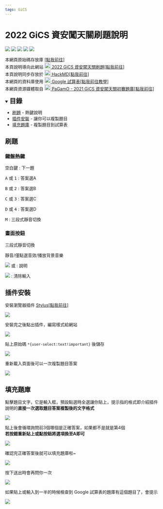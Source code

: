 ```yaml
---
tags: GiCS
---
```


# 2022 GiCS 資安闖天關刷題說明

![](https://img.shields.io/github/commit-activity/w/NCHUIT/2022GiCS?color=important) ![](https://img.shields.io/github/last-commit/NCHUIT/2022GiCS?color=success) ![](https://img.shields.io/github/languages/top/NCHUIT/2022GiCS) ![](https://img.shields.io/github/license/NCHUIT/2022GiCS?color=critical) [![](https://hackmd.io/@NCHUIT/2022GiCS/badge)](https://md.nchuit.cc/2022GiCS/edit)

本網頁原始碼存放庫 [<i class="fa fa-fw fa-github"></i>[點我前往]](https://github.com/NCHUIT/2022GiCS)  
本頁說明導向此網站 [<img src="https://i.imgur.com/6LcYa68.png" height="20"> 2022 GiCS 資安闖天關刷題[點我前往]](https://nchuit.cc/2022GiCS)  
本頁說明同步存放於 [<img src="https://hackmd.io/favicon.png" height="20"> HackMD[點我前往]](https://md.nchuit.cc/2022GiCS/edit?view)  
本網頁的資料庫使用 [<img src="https://i.imgur.com/n4hNxBA.png" height="20"> Google 試算表[點我前往教學]](https://developers.google.com/sheets/api/quickstart/js)  
本網頁資源媒體取自 <a target="_blank" href="https://www.pagamo.org/map?course_code=gics"><img src="https://i.imgur.com/3UoAhdC.png" height="20"> PaGamO - 2021 GiCS 資安闖天關初賽題庫[點我前往]</a>

<details open><summary><h2 style="display:inline;border-bottom:0">目錄</h2></summary>

+ [<i class="fa fa-fw fa-gamepad"></i>刷題](#刷題) - 熱鍵說明
+ [<i class="fa fa-fw fa-plus-square"></i>插件安裝](#插件安裝) - 讓你可以複製題目
+ [<i class="fa fa-fw fa-paste"></i>填充題庫](#填充題庫) - 複製題目到試算表

</details>

## <i class="fa fa-fw fa-gamepad"></i>刷題

### 鍵盤熱鍵

<kbd>空白鍵</kbd> : 下一題

<kbd>A</kbd> 或 <kbd>1</kbd> : 答案選A

<kbd>B</kbd> 或 <kbd>2</kbd> : 答案選B

<kbd>C</kbd> 或 <kbd>3</kbd> : 答案選C

<kbd>D</kbd> 或 <kbd>4</kbd> : 答案選D

<kbd>M</kbd> : 三段式靜音切換

### 畫面按鈕

<i class="fa fa-fw fa-volume-off"></i>三段式靜音切換

<i class="fa fa-fw fa-volume-off"></i>靜音/<i class="fa fa-fw fa-volume-down"></i>僅點選音效/<i class="fa fa-fw fa-volume-up"></i>播放背景音樂

![](https://i.imgur.com/m5tRrfu.png) 或 <i class="fa fa-fw fa-question-circle"></i> : 說明

![](https://i.imgur.com/0FnNzZS.png) : 清除輸入

## <i class="fa fa-fw fa-plus-square"></i>插件安裝

安裝瀏覽器插件 [Stylus[點我前往]](https://chrome.google.com/webstore/detail/stylus/clngdbkpkpeebahjckkjfobafhncgmne)

![](https://i.imgur.com/3VIEB6n.png)

安裝完之後點出插件，編寫樣式給網站

![](https://i.imgur.com/IYrOZwl.png)

貼上原始碼 `*{user-select:text!important}` 後儲存

![](https://i.imgur.com/f5TxOgM.png)

重新載入頁面後可以一次複製題目答案

![](https://i.imgur.com/JtUJSCd.png)

## <i class="fa fa-fw fa-paste"></i>填充題庫

點擊題目文字，它是輸入框，預設點選時全選讓你貼上，提示指的格式即介紹插件說明的**直接一次選取題目答案複製後的文字格式**

![](https://i.imgur.com/TLoj01R.png)

貼上後會循環詢問前3個哪個是正確答案，如果都不是就是第4個  
**若按錯重新貼上或點按鈕將選項換至A即可**

![](https://i.imgur.com/ZWGo3dc.png)

確認完正確答案後就可以填充題庫啦~

![](https://i.imgur.com/OGc6jzj.png)

按下送出時會再問你一次

![](https://i.imgur.com/NyIZf6A.png)

如果貼上或輸入到一半的時候檢查到 Google 試算表的題庫有這個題目了，會提示

![](https://i.imgur.com/hzNbTMH.png)
